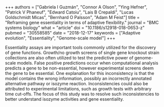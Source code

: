 +++
authors = ["Gabriela I Guzmán", "Connor A Olson", "Ying Hefner", "Patrick V Phaneuf", "Edward Catoiu", "Lais B Crepaldi", "Lucas Goldschmidt Micas", "Bernhard O Palsson", "Adam M Feist"]
title = "Reframing gene essentiality in terms of adaptive flexibility."
journal = "BMC systems biology"
what = "article"
doi = "10.1186/s12918-018-0653-z"
pubmed = "30558585"
date = "2018-12-17"
keywords = ["Adaptive evolution", "Essentiality", "Genome-scale model"]
+++

Essentiality assays are important tools commonly utilized for the discovery of gene functions. Growth/no growth screens of single gene knockout strain collections are also often utilized to test the predictive power of genome-scale models. False positive predictions occur when computational analysis predicts a gene to be non-essential, however experimental screens deem the gene to be essential. One explanation for this inconsistency is that the model contains the wrong information, possibly an incorrectly annotated alternative pathway or isozyme reaction. Inconsistencies could also be attributed to experimental limitations, such as growth tests with arbitrary time cut-offs. The focus of this study was to resolve such inconsistencies to better understand isozyme activities and gene essentiality.